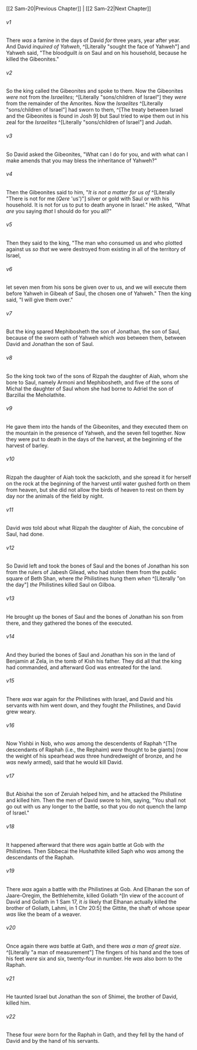 ﻿---
aliases:
  - 2 Samuel 21
---

[[2 Sam-20|Previous Chapter]] | [[2 Sam-22|Next Chapter]]

###### v1
There _was_ a famine in the days of David _for_ three years, year after year. And David _inquired of Yahweh_, ^[Literally "sought the face of Yahweh"] and Yahweh said, "The bloodguilt _is_ on Saul and on his household, because he killed the Gibeonites."

###### v2
So the king called the Gibeonites and spoke to them. Now the Gibeonites _were_ not from the _Israelites_; ^[Literally "sons/children of Israel"] they _were_ from the remainder of the Amorites. Now the _Israelites_ ^[Literally "sons/children of Israel"] had sworn to them, ^[The treaty between Israel and the Gibeonites is found in Josh 9] but Saul tried to wipe them out in his zeal for the _Israelites_ ^[Literally "sons/children of Israel"] and Judah.

###### v3
So David asked the Gibeonites, "What can I do for you, and with what can I make amends that you may bless the inheritance of Yahweh?"

###### v4
Then the Gibeonites said to him, "_It is not a matter for us of_ ^[Literally "There is not for me (_Qere_ 'us')"] silver or gold with Saul or with his household. It is not for us to put to death anyone in Israel." He asked, "What _are_ you saying _that_ I should do for you all?"

###### v5
Then they said to the king, "The man who consumed us and who plotted against us _so that_ we were destroyed from existing in all of the territory of Israel,

###### v6
let seven men from his sons be given over to us, and we will execute them before Yahweh in Gibeah of Saul, the chosen one of Yahweh." Then the king said, "I will give them over."

###### v7
But the king spared Mephibosheth the son of Jonathan, the son of Saul, because of the sworn oath of Yahweh which _was_ between them, between David and Jonathan the son of Saul.

###### v8
So the king took two of the sons of Rizpah the daughter of Aiah, whom she bore to Saul, namely Armoni and Mephibosheth, and five of the sons of Michal the daughter of Saul whom she had borne to Adriel the son of Barzillai the Meholathite.

###### v9
He gave them into the hands of the Gibeonites, and they executed them on the mountain in the presence of Yahweh, and the seven fell together. Now they were put to death in the days of the harvest, at the beginning of the harvest of barley.

###### v10
Rizpah the daughter of Aiah took the sackcloth, and she spread it for herself on the rock at the beginning of the harvest until water gushed forth on them from heaven, but she did not allow the birds of heaven to rest on them by day nor the animals of the field by night.

###### v11
David _was_ told about what Rizpah the daughter of Aiah, the concubine of Saul, had done.

###### v12
So David left and took the bones of Saul and the bones of Jonathan his son from the rulers of Jabesh Gilead, who had stolen them from the public square of Beth Shan, where _the_ Philistines hung them _when_ ^[Literally "on the day"] _the_ Philistines killed Saul on Gilboa.

###### v13
He brought up the bones of Saul and the bones of Jonathan his son from there, and they gathered the bones of the executed.

###### v14
And they buried the bones of Saul and Jonathan his son in the land of Benjamin at Zela, in the tomb of Kish his father. They did all that the king had commanded, and afterward God was entreated for the land.

###### v15
There _was_ war again for _the_ Philistines with Israel, and David and his servants with him went down, and they fought _the_ Philistines, and David grew weary.

###### v16
Now Yishbi in Nob, who _was_ among the descendents of Raphah ^[The descendants of Raphah (i.e., the Rephaim) _were_ thought to be giants] (now the weight of his spearhead _was_ three hundredweight of bronze, and he _was_ newly armed), said that he would kill David.

###### v17
But Abishai the son of Zeruiah helped him, and he attacked the Philistine and killed him. Then the men of David swore to him, saying, "You shall not go out with us any longer to the battle, so that you do not quench the lamp of Israel."

###### v18
It happened afterward that there _was_ again battle at Gob with _the_ Philistines. Then Sibbecai the Hushathite killed Saph who _was_ among the descendants of the Raphah.

###### v19
There _was_ again a battle with _the_ Philistines at Gob. And Elhanan the son of Jaare-Oregim, the Bethlehemite, killed Goliath ^[In view of the account of David and Goliath in 1 Sam 17, it _is_ likely that Elhanan actually killed the brother of Goliath, Lahmi, in 1 Chr 20:5] the Gittite, the shaft of whose spear _was_ like the beam of a weaver.

###### v20
Once again there _was_ battle at Gath, and there _was_ _a man of great size_. ^[Literally "a man of measurement"] The fingers of his hand and the toes of his feet _were_ six and six, twenty-four in number. He _was_ also born to the Raphah.

###### v21
He taunted Israel but Jonathan the son of Shimei, the brother of David, killed him.

###### v22
These four _were_ born for the Raphah in Gath, and they fell by the hand of David and by the hand of his servants.